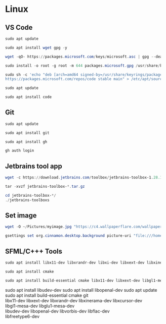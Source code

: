 # Linux

## VS Code
```powershell
sudo apt update
```

```powershell
sudo apt install wget gpg -y
```

```powershell
wget -qO- https://packages.microsoft.com/keys/microsoft.asc | gpg --dearmor > packages.microsoft.gpg
```


```powershell
sudo install -o root -g root -m 644 packages.microsoft.gpg /usr/share/keyrings/
```

```powershell
sudo sh -c 'echo "deb [arch=amd64 signed-by=/usr/share/keyrings/packages.microsoft.gpg] \
https://packages.microsoft.com/repos/code stable main" > /etc/apt/sources.list.d/vscode.list'
```

```powershell
sudo apt update
```

```powershell
sudo apt install code
```

## Git
```powershell
sudo apt update
```

```powershell
sudo apt install git
```

```powershell
sudo apt install gh
```

```powershell
gh auth login
```


## Jetbrains tool app
```powershell
wget -c https://download.jetbrains.com/toolbox/jetbrains-toolbox-1.28.1.15219.tar.gz
```

```powershell
tar -xvzf jetbrains-toolbox-*.tar.gz
```

```powershell
cd jetbrains-toolbox-*/
./jetbrains-toolboxs
```

## Set image
```powershell
wget -O ~/Pictures/myimage.jpg "https://c4.wallpaperflare.com/wallpaper/586/603/742/minimalism-4k-for-mac-desktop-wallpaper-preview.jpg"
```

```powershell
gsettings set org.cinnamon.desktop.background picture-uri "file:///home/$(whoami)/Pictures/myimage.jpg"
```

## SFML/C+++ Tools
```powershell
sudo apt install libx11-dev libxrandr-dev libxi-dev libxext-dev libxinerama-dev libxcursor-dev
```

```powershell
sudo apt install cmake
```

```powershell
sudo apt install build-essential cmake libx11-dev libxext-dev libgl1-mesa-dev libglu1-mesa-dev
```

sudo apt install libudev-dev
sudo apt install libopenal-dev
sudo apt update
sudo apt install build-essential cmake git \
libx11-dev libxext-dev libxrandr-dev libxinerama-dev libxcursor-dev \
libgl1-mesa-dev libglu1-mesa-dev \
libudev-dev libopenal-dev libvorbis-dev libflac-dev \
libfreetype6-dev




